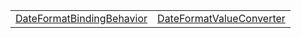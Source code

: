 |                                                                                                       |                                                                                                    |
| ----------------------------------------------------------------------------------------------------- | -------------------------------------------------------------------------------------------------- |
| [DateFormatBindingBehavior](/i18n/df/class/date-format-binding-behavior/dateformatbindingbehavior.md) | [DateFormatValueConverter](/i18n/df/class/date-format-value-converter/dateformatvalueconverter.md) |